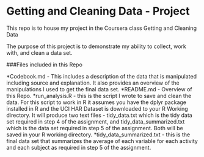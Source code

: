 
# Getting and Cleaning Data - Project

This repo is to house my project in the Coursera class Getting and Cleaning Data

The purpose of this project is to demonstrate my ability to collect, work with, and clean a data set. 

###Files included in this Repo

*Codebook.md - This includes a description of the data that is manipulated including source and explanation. It also provides an overview of the manipulations I used to get the final data set.
*README.md - Overview of this Repo.
*run_analysis.R - this is the script I wrote to save and clean the data. For this script to work in R it assumes you have the dplyr package installed in R and the UCI HAR Dataset is downloaded to your R Working directory. It will produce two text files - tidy_data.txt which is the tidy data set required in step 4 of the assignment, and tidy_data_summarized.txt which is the data set required in step 5 of the assignment. Both will be saved in your R working directory.
*tidy_data_summarized.txt - this is the final data set that summarizes the average of each variable for each activity and each subject as required in step 5 of the assignment. 


